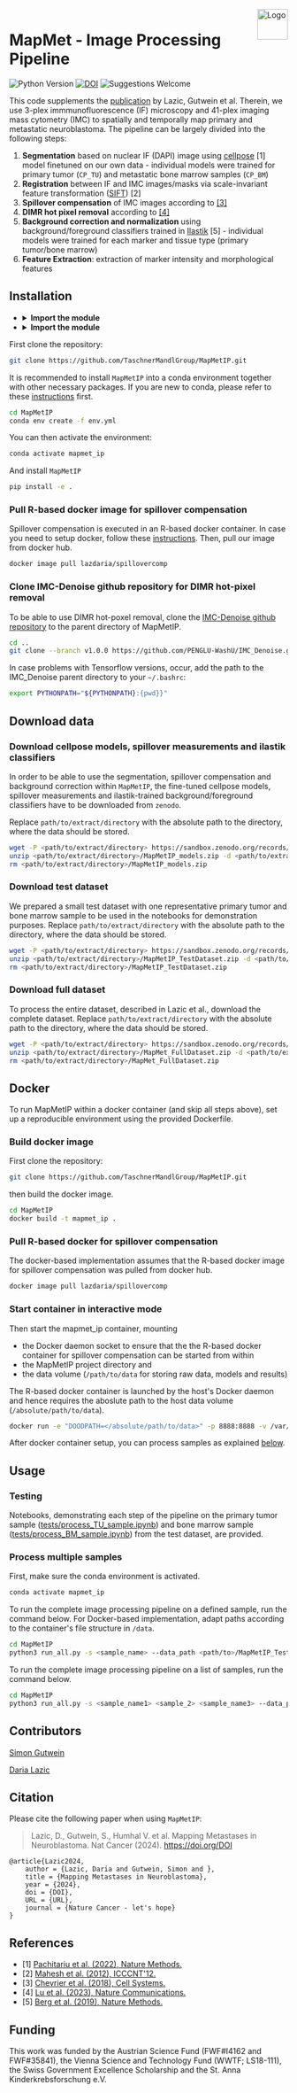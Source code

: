 <img src="https://github.com/TaschnerMandlGroup/MapMetIP/blob/main/docs/img/logo.png" align="right" alt="Logo" width="55" />

# MapMet - Image Processing Pipeline
[comment]: <> (repo-specific shields will work once the repo is online)
![Python Version](https://img.shields.io/badge/python-3.10.9-blue)
[![DOI](https://zenodo.org/badge/DOI/10.5281/zenodo.10801832.svg)](https://doi.org/10.5281/zenodo.10801832)
![Suggestions Welcome](https://img.shields.io/badge/suggestions-welcome-green)

This code supplements the [publication]() by Lazic, Gutwein et al. Therein, we use 3-plex immmunofluorescence (IF) microscopy and 41-plex imaging mass cytometry (IMC) to spatially and temporally map primary and metastatic neuroblastoma. The pipeline can be largely divided into the following steps:
1. **Segmentation** based on nuclear IF (DAPI) image using [cellpose](https://github.com/MouseLand/cellpose) [1] model finetuned on our own data - individual models were trained for primary tumor (`CP_TU`) and metastatic bone marrow samples (`CP_BM`)
2. **Registration** between IF and IMC images/masks via scale-invariant feature transformation ([SIFT](https://ieeexplore.ieee.org/document/6396024)) [2]
3. **Spillover compensation** of IMC images according to [[3]](https://github.com/BodenmillerGroup/cyTOFcompensation)
4. **DIMR hot pixel removal** according to [[4]](https://github.com/PENGLU-WashU/IMC_Denoise)
5. **Background correction and normalization** using background/foreground classifiers trained in [Ilastik](https://github.com/ilastik/ilastik/tree/main) [5] - individual models were trained for each marker and tissue type (primary tumor/bone marrow)
6. **Feature Extraction**: extraction of marker intensity and morphological features

## Installation
+ <details>
  <summary><strong>Import the module</strong></summary>
+ <details>
  <summary><strong>Import the module</strong></summary>

First clone the repository:
```bash
git clone https://github.com/TaschnerMandlGroup/MapMetIP.git
```
It is recommended to install `MapMetIP` into a conda environment together with other necessary packages. If you are new to conda, please refer to these [instructions](https://biapol.github.io/blog/mara_lampert/getting_started_with_mambaforge_and_python/readme.html) first. 
```bash
cd MapMetIP
conda env create -f env.yml
```
You can then activate the environment:
```bash
conda activate mapmet_ip
```
And install `MapMetIP`
```bash
pip install -e .
```
### Pull R-based docker image for spillover compensation
Spillover compensation is executed in an R-based docker container. In case you need to setup docker, follow these [instructions](https://docs.docker.com/get-started/overview/). Then, pull our image from docker hub. 
```bash
docker image pull lazdaria/spillovercomp
```

### Clone IMC-Denoise github repository for DIMR hot-pixel removal
To be able to use DIMR hot-poxel removal, clone the [IMC-Denoise github repository]() to the parent directory of MapMetIP. 
```bash
cd ..
git clone --branch v1.0.0 https://github.com/PENGLU-WashU/IMC_Denoise.git
```
In case problems with Tensorflow versions, occur, add the path to the IMC_Denoise parent directory to your `~/.bashrc`:
```bash
export PYTHONPATH="${PYTHONPATH}:{pwd}}"
```
## Download data

### Download cellpose models, spillover measurements and ilastik classifiers
In order to be able to use the segmentation, spillover compensation and background correction within `MapMetIP`, the fine-tuned cellpose models, spillover measurements and ilastik-trained background/foreground classifiers have to be downloaded from `zenodo`. 
<!--also possible like this: zenodo_get 10.5281/zenodo.10801832-->
Replace `path/to/extract/directory` with the absolute path to the directory, where the data should be stored.
```bash
wget -P <path/to/extract/directory> https://sandbox.zenodo.org/records/34881/files/MapMetIP_models.zip
unzip <path/to/extract/directory>/MapMetIP_models.zip -d <path/to/extract/directory>
rm <path/to/extract/directory>/MapMetIP_models.zip
```

### Download test dataset
We prepared a small test dataset with one representative primary tumor and bone marrow sample to be used in the notebooks for demonstration purposes.
Replace `path/to/extract/directory` with the absolute path to the directory, where the data should be stored.
```bash
wget -P <path/to/extract/directory> https://sandbox.zenodo.org/records/34881/files/MapMetIP_TestDataset.zip
unzip <path/to/extract/directory>/MapMetIP_TestDataset.zip -d <path/to/extract/directory>
rm <path/to/extract/directory>/MapMetIP_TestDataset.zip
```

### Download full dataset
To process the entire dataset, described in Lazic et al., download the complete dataset. Replace `path/to/extract/directory` with the absolute path to the directory, where the data should be stored.
```bash
wget -P <path/to/extract/directory> https://sandbox.zenodo.org/records/34881/files/MapMet_FullDataset.zip #to be uploaded
unzip <path/to/extract/directory>/MapMet_FullDataset.zip -d <path/to/extract/directory>
rm <path/to/extract/directory>/MapMet_FullDataset.zip
```
## Docker 
To run MapMetIP within a docker container (and skip all steps above), set up a reproducible environment using the provided Dockerfile. 
### Build docker image
First clone the repository:
```bash
git clone https://github.com/TaschnerMandlGroup/MapMetIP.git
```
then build the docker image.
```bash
cd MapMetIP
docker build -t mapmet_ip .
```
### Pull R-based docker for spillover compensation
The docker-based implementation assumes that the R-based docker image for spillover compensation was pulled from docker hub. 
```bash
docker image pull lazdaria/spillovercomp
```

### Start container in interactive mode
Then start the mapmet_ip container, mounting
- the Docker daemon socket to ensure that the the R-based docker container for spillover compensation can be started from within
- the MapMetIP project directory and
- the data volume (`/path/to/data` for storing raw data, models and results)

The R-based docker container is launched by the host's Docker daemon and hence requires the aboslute path to the host data volume (`/absolute/path/to/data`).
<!--another option is to have the spillover data already in the image and then start the container without mounts - or download the data within image -->
```bash
docker run -e "DOODPATH=</absolute/path/to/data>" -p 8888:8888 -v /var/run/docker.sock:/var/run/docker.sock -v "$(pwd)":/usr/src/app/MapMetIP  -v </path/to/data>:/data -it mapmet_ip
``` 

After docker container setup, you can process samples as explained [below](#usage).

## Usage

### Testing

Notebooks, demonstrating each step of the pipeline on the primary tumor sample ([tests/process_TU_sample.ipynb](https://github.com/TaschnerMandlGroup/MapMetIP/blob/main/tests/process_TU_sample.ipynb)) and bone marrow sample ([tests/process_BM_sample.ipynb](https://github.com/TaschnerMandlGroup/MapMetIP/blob/main/tests/process_BM_sample.ipynb)) from the test dataset, are provided. 

### Process multiple samples

First, make sure the conda environment is activated. 
```bash
conda activate mapmet_ip
```
To run the complete image processing pipeline on a defined sample, run the command below. For Docker-based implementation, adapt paths according to the container's file structure in `/data`.
```bash
cd MapMetIP
python3 run_all.py -s <sample_name> --data_path <path/to>/MapMetIP_TestDataset/raw_data --model_path <path/to>/MapMetIP_models --save_dir <path/to/save/results> --log_path <path/to/save/logs>
```
To run the complete image processing pipeline on a list of samples, run the command below.
```bash
cd MapMetIP
python3 run_all.py -s <sample_name1> <sample_2> <sample_name3> --data_path <path/to>/MapMetIP_TestDataset/raw_data --model_path <path/to>/MapMetIP_models --save_dir <path/to/save/results> --log_path <path/to/save/logs>
```

## Contributors

[Simon Gutwein](https://github.com/SimonBon/)

[Daria Lazic](https://github.com/LazDaria)

## Citation
Please cite the following paper when using `MapMetIP`:

>  Lazic, D., Gutwein, S., Humhal V. et al. Mapping Metastases in Neuroblastoma. Nat Cancer (2024). https://doi.org/DOI

    @article{Lazic2024,
        author = {Lazic, Daria and Gutwein, Simon and },
        title = {Mapping Metastases in Neuroblastoma},
        year = {2024},
        doi = {DOI},
        URL = {URL},
        journal = {Nature Cancer - let's hope}
    }

## References
- [1] [Pachitariu et al. (2022), Nature Methods.](https://www.nature.com/articles/s41592-022-01663-4)
- [2] [Mahesh et al. (2012), ICCCNT'12.](https://ieeexplore.ieee.org/document/6396024)
- [3] [Chevrier et al. (2018), Cell Systems.](https://doi.org/10.1016/j.cels.2018.02.010)
- [4] [Lu et al. (2023), Nature Communications.](https://www.nature.com/articles/s41467-023-37123-6)
- [5] [Berg et al. (2019), Nature Methods.](https://www.nature.com/articles/s41592-019-0582-9)

## Funding

This work was funded by the Austrian Science Fund (FWF#I4162 and FWF#35841), the Vienna Science and Technology Fund (WWTF; LS18-111), the Swiss Government Excellence Scholarship and the St. Anna Kinderkrebsforschung e.V.

